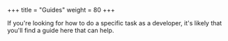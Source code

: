 +++
title = "Guides"
weight = 80
+++

If you're looking for how to do a specific task as a developer, it's likely that you'll find a guide here that can help.

